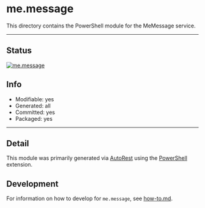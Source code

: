 <!-- region Generated -->
# me.message
This directory contains the PowerShell module for the MeMessage service.

---
## Status
[![me.message](https://img.shields.io/powershellgallery/v/me.message.svg?style=flat-square&label=me.message "me.message")](https://www.powershellgallery.com/packages/me.message/)

## Info
- Modifiable: yes
- Generated: all
- Committed: yes
- Packaged: yes

---
## Detail
This module was primarily generated via [AutoRest](https://github.com/Azure/autorest) using the [PowerShell](https://github.com/Azure/autorest.powershell) extension.

## Development
For information on how to develop for `me.message`, see [how-to.md](how-to.md).
<!-- endregion -->
